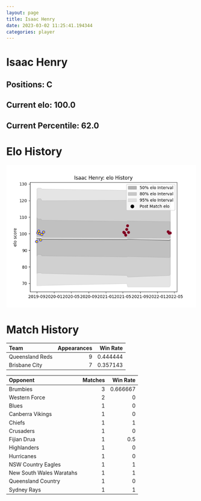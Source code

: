 ```yaml
---  
layout: page  
title: Isaac Henry  
date: 2023-03-02 11:25:41.194344  
categories: player  
---
```

# Isaac Henry

## Positions: C

## Current elo: 100.0

## Current Percentile: 62.0

# Elo History


![elo history](history_IsaacHenry.png)
# Match History


| Team            |   Appearances |   Win Rate |
|:----------------|--------------:|-----------:|
| Queensland Reds |             9 |   0.444444 |
| Brisbane City   |             7 |   0.357143 |

| Opponent                 |   Matches |   Win Rate |
|:-------------------------|----------:|-----------:|
| Brumbies                 |         3 |   0.666667 |
| Western Force            |         2 |   0        |
| Blues                    |         1 |   0        |
| Canberra Vikings         |         1 |   0        |
| Chiefs                   |         1 |   1        |
| Crusaders                |         1 |   0        |
| Fijian Drua              |         1 |   0.5      |
| Highlanders              |         1 |   0        |
| Hurricanes               |         1 |   0        |
| NSW Country Eagles       |         1 |   1        |
| New South Wales Waratahs |         1 |   1        |
| Queensland Country       |         1 |   0        |
| Sydney Rays              |         1 |   1        |